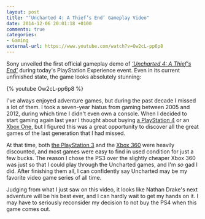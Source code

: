 ```yaml
---
layout: post
title: "‘Uncharted 4: A Thief’s End’ Gameplay Video"
date: 2014-12-06 20:01:18 +0100
comments: true
categories: 
- Gaming
external-url: https://www.youtube.com/watch?v=Ow2cL-pp6p8
---
```


Sony unveiled the first official gameplay demo of [_‘Uncharted 4: A Thief's End’_](http://www.amazon.com/gp/product/B00GODZYNA/ref=as_li_tl?ie=UTF8&camp=1789&creative=390957&creativeASIN=B00GODZYNA&linkCode=as2&tag=analogsens-20&linkId=H7QLRD7DL3HRZ3QH) during today's PlayStation Experience event. Even in its current unfinished state, the game looks absolutely stunning:

{% youtube Ow2cL-pp6p8 %}

I've always enjoyed adventure games, but during the past decade I missed a lot of them. I took a seven-year hiatus from gaming between 2005 and 2012, during which time I didn't even own a console. When I decided to start gaming again last year I thought about buying [a PlayStation 4](http://www.amazon.com/gp/product/B00M37WR90/ref=as_li_tl?ie=UTF8&camp=1789&creative=390957&creativeASIN=B00M37WR90&linkCode=as2&tag=analogsens-20&linkId=U3KMMWX4URZWKBAP) or an [Xbox One](http://www.amazon.com/gp/product/B00CMQTVUA/ref=as_li_tl?ie=UTF8&camp=1789&creative=390957&creativeASIN=B00CMQTVUA&linkCode=as2&tag=analogsens-20&linkId=UBHDGTZ4Q7B6U3F5), but I figured this was a great opportunity to discover all the great games of the last generation that I had missed.

At that time, both [the PlayStation 3](http://www.amazon.com/gp/product/B00E369SDM/ref=as_li_tl?ie=UTF8&camp=1789&creative=390957&creativeASIN=B00E369SDM&linkCode=as2&tag=analogsens-20&linkId=MLWU2YUAHWIFLRIS) and the [Xbox 360](http://www.amazon.com/gp/product/B00D9EPI38/ref=as_li_tl?ie=UTF8&camp=1789&creative=390957&creativeASIN=B00D9EPI38&linkCode=as2&tag=analogsens-20&linkId=K2A4FU7MK5AFSMO3) were heavily discounted, and most games were easy to find in used condition for just a few bucks. The reason I chose the PS3 over the slightly cheaper Xbox 360 was just so that I could play through the Uncharted games, and I'm _so_ gad I did. After finishing them all, I can confidently say Uncharted may be my favorite video game series of all time.

Judging from what I just saw on this video, it looks like Nathan Drake's next adventure will be his best ever, and I can hardly wait to get my hands on it. I may have to seriously reconsider my decision to not buy the PS4 when this game comes out.